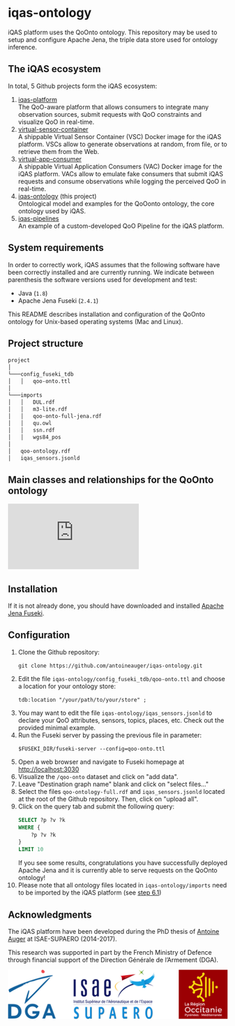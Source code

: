 # iqas-ontology

iQAS platform uses the QoOnto ontology. This repository may be used to setup and configure Apache Jena, the triple data store used for ontology inference.

## The iQAS ecosystem

In total, 5 Github projects form the iQAS ecosystem:
1. [iqas-platform](https://github.com/antoineauger/iqas-platform)<br/>The QoO-aware platform that allows consumers to integrate many observation sources, submit requests with QoO constraints and visualize QoO in real-time.
2. [virtual-sensor-container](https://github.com/antoineauger/virtual-sensor-container) <br/>A shippable Virtual Sensor Container (VSC) Docker image for the iQAS platform. VSCs allow to generate observations at random, from file, or to retrieve them from the Web.
3. [virtual-app-consumer](https://github.com/antoineauger/virtual-app-consumer) <br/>A shippable Virtual Application Consumers (VAC) Docker image for the iQAS platform. VACs allow to emulate fake consumers that submit iQAS requests and consume observations while logging the perceived QoO in real-time.
4. [iqas-ontology](https://github.com/antoineauger/iqas-ontology) (this project)<br/>Ontological model and examples for the QoOonto ontology, the core ontology used by iQAS.
5. [iqas-pipelines](https://github.com/antoineauger/iqas-pipelines) <br/>An example of a custom-developed QoO Pipeline for the iQAS platform.

## System requirements

In order to correctly work, iQAS assumes that the following software have been correctly installed and are currently running. We indicate between parenthesis the software versions used for development and test:
* Java (`1.8`)
* Apache Jena Fuseki (`2.4.1`)

This README describes installation and configuration of the QoOnto ontology for Unix-based operating systems (Mac and Linux).

## Project structure

```
project
│
└───config_fuseki_tdb
│   │   qoo-onto.ttl
│
└───imports
│   │   DUL.rdf
│   │   m3-lite.rdf
│   │   qoo-onto-full-jena.rdf
│   │   qu.owl
│   │   ssn.rdf
│   │   wgs84_pos
│
│   qoo-ontology.rdf
│   iqas_sensors.jsonld
```

## Main classes and relationships for the QoOnto ontology

![qoonto](https://github.com/antoineauger/iqas-ontology/blob/master/resources/qoonto_overview.pdf?raw=true "QoOnto")

## Installation

If it is not already done, you should have downloaded and installed [Apache Jena Fuseki](https://jena.apache.org/documentation/serving_data/).

## Configuration

1. Clone the Github repository:
    ```
    git clone https://github.com/antoineauger/iqas-ontology.git
    ```
2. Edit the file `iqas-ontology/config_fuseki_tdb/qoo-onto.ttl` and choose a location for your ontology store:
    ```
    tdb:location "/your/path/to/your/store" ;
    ```
3. You may want to edit the file `iqas-ontology/iqas_sensors.jsonld` to declare your QoO attributes, sensors, topics, places, etc. Check out the provided minimal example.
4. Run the Fuseki server by passing the previous file in parameter:
    ```
    $FUSEKI_DIR/fuseki-server --config=qoo-onto.ttl
    ```
5. Open a web browser and navigate to Fuseki homepage at [http://localhost:3030](http://localhost:3030)
6. Visualize the `/qoo-onto` dataset and click on "add data".
7. Leave "Destination graph name" blank and click on "select files..."
8. Select the files `qoo-ontology-full.rdf` and `iqas_sensors.jsonld` located at the root of the Github repository. Then, click on "upload all".
9. Click on the query tab and submit the following query:
    ```sql
    SELECT ?p ?v ?k
    WHERE {
        ?p ?v ?k
    }
    LIMIT 10
    ```
    If you see some results, congratulations you have successfully deployed Apache Jena and it is currently able to serve requests on the QoOnto ontology!
10. Please note that all ontology files located in `iqas-ontology/imports` need to be imported by the iQAS platform (see [step 6.1](https://github.com/antoineauger/iqas-platform#configuration))

## Acknowledgments

The iQAS platform have been developed during the PhD thesis of [Antoine Auger](https://personnel.isae-supaero.fr/antoine-auger/?lang=en) at ISAE-SUPAERO (2014-2017).

This research was supported in part by the French Ministry of Defence through financial support of the Direction Générale de l’Armement (DGA).

![banniere](https://github.com/antoineauger/iqas-platform/blob/master/src/main/resources/web/figures/banniere.png?raw=true "Banniere")
